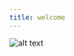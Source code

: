 ```yaml
---
title: welcome
---
```


![alt text](https://tdalberg.github.io/mapping-pathways/files/ca_majors.png)